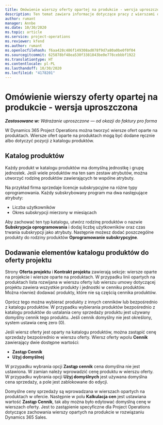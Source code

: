 ```yaml
---
title: Omówienie wierszy oferty opartej na produkcie - wersja uproszczona
description: Ten temat zawiera informacje dotyczące pracy z wierszami ofert opartymi na produktach.
author: rumant
manager: Annbe
ms.date: 10/30/2020
ms.topic: article
ms.service: project-operations
ms.reviewer: kfend
ms.author: rumant
ms.openlocfilehash: f6aa428c486f149308ad078f9d7a80a0be0f0f04
ms.sourcegitcommit: 625878bf48ea530f3381843be0e778cebbbf1922
ms.translationtype: HT
ms.contentlocale: pl-PL
ms.lasthandoff: 10/30/2020
ms.locfileid: "4178201"
---
```

# <a name="product-based-quote-lines-overview---lite"></a>Omówienie wierszy oferty opartej na produkcie - wersja uproszczona

_**Zastosowane w:** Wdrażanie uproszczone — od okazji do faktury pro forma_

W Dynamics 365 Project Operations można tworzyć wiersze ofert oparte na produktach. Wiersze ofert oparte na produktach mogą być dodane ręcznie albo dotyczyć pozycji z katalogu produktów.

## <a name="product-catalog"></a>Katalog produktów

Każdy produkt w katalogu produktów ma domyślną jednostkę i grupę jednostek. Jeśli wiele produktów ma ten sam zestaw atrybutów, można utworzyć rodzinę produktów zawierających te wspólne atrybuty. 

Na przykład firma sprzedaje licencje subskrypcyjne na różne typy oprogramowania. Każdy subskrybowany program ma dwa następujące atrybuty:

- Liczba użytkowników
- Okres subskrypcji mierzony w miesiącach

Aby zachować ten typ katalogu, utwórz rodzinę produktów o nazwie **Subskrypcja oprogramowania** i dodaj liczbę użytkowników oraz czas trwania subskrypcji jako atrybuty. Następnie możesz dodać poszczególne produkty do rodziny produktów **Oprogramowanie subskrypcyjne**.

## <a name="add-product-catalog-items-to-a-project-quote"></a>Dodawanie elementów katalogu produktów do oferty projektu

Strony **Oferta projektu** i **Kontrakt projektu** zawierają sekcje: wiersze oparte na projekcie i wiersze oparte na produktach. W przypadku linii opartych na produktach lista rozwijana w wierszu oferty lub wierszu umowy dotyczącej projektu zawiera wszystkie produkty i jednostki w cenniku produktów. Można również dodawać produkty, które nie są częścią cennika produktów.

Oprócz tego można wybierać produkty z innych cenników lub bezpośrednio z katalogu produktów. W przypadku wybierania produktów bezpośrednio z katalogu produktów do ustalania ceny sprzedaży produktu jest używany domyślny cennik tego produktu. Jeśli cennik domyślny nie jest określony, system ustawia cenę zero (0).

Jeśli wiersz oferty jest oparty na katalogu produktów, można zastąpić cenę sprzedaży bezpośrednio w wierszu oferty. Wiersz oferty wpolu **Cennik** zawierający dwie dostępne wartości:

- **Zastąp Cennik**
- **Użyj domyślnej**

W przypadku wybrania opcji **Zastąp cennik** cena domyślna nie jest ustawiona. W zamian należy wprowadzić cenę produktu w wierszu oferty. W przypadku wybrania opcji **Użyj domyślnych** jest używana domyślna cena sprzedaży, a pole jest zablokowane do edycji.

Domyślne ceny sprzedaży są wprowadzana w wierszach opartych na produktach w ofercie. Następnie w polu **Kalkulacja cen** jest ustawiana wartość **Zastąp Cennik**, tak aby można było edytować domyślną cenę w wierszach oferty. Jest to zastąpienie specyficzne dla Project Operations dotyczące zachowania wierszy opartych na produkcie w rozwiązaniu Dynamics 365 Sales.
